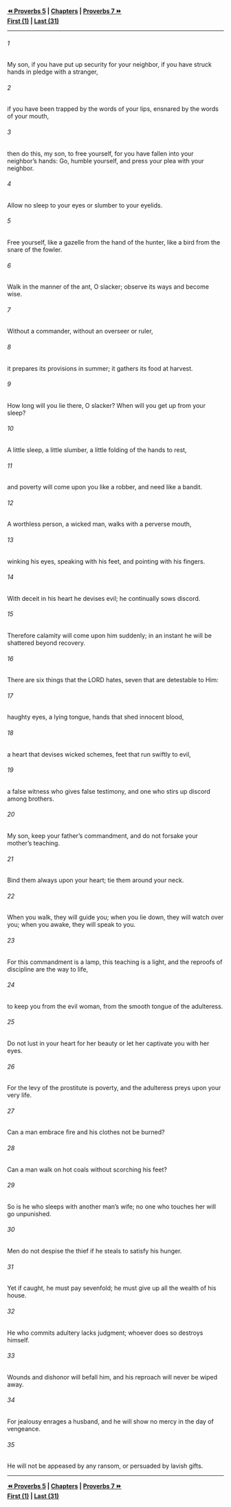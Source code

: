   
**[⏪ Proverbs 5](./Proverbs%205.md) | [Chapters](./_index.md) | [Proverbs 7 ⏩](./Proverbs%207.md)**  
**[First (1)](./Proverbs%201.md) | [Last (31)](./Proverbs%2031.md)**  
  
---  
  
###### 1  
My son, if you have put up security for your neighbor, if you have struck hands in pledge with a stranger,  
  
###### 2  
if you have been trapped by the words of your lips, ensnared by the words of your mouth,  
  
###### 3  
then do this, my son, to free yourself, for you have fallen into your neighbor’s hands: Go, humble yourself, and press your plea with your neighbor.  
  
###### 4  
Allow no sleep to your eyes or slumber to your eyelids.  
  
###### 5  
Free yourself, like a gazelle from the hand of the hunter, like a bird from the snare of the fowler.  
  
###### 6  
Walk in the manner of the ant, O slacker; observe its ways and become wise.  
  
###### 7  
Without a commander, without an overseer or ruler,  
  
###### 8  
it prepares its provisions in summer; it gathers its food at harvest.  
  
###### 9  
How long will you lie there, O slacker? When will you get up from your sleep?  
  
###### 10  
A little sleep, a little slumber, a little folding of the hands to rest,  
  
###### 11  
and poverty will come upon you like a robber, and need like a bandit.  
  
###### 12  
A worthless person, a wicked man, walks with a perverse mouth,  
  
###### 13  
winking his eyes, speaking with his feet, and pointing with his fingers.  
  
###### 14  
With deceit in his heart he devises evil; he continually sows discord.  
  
###### 15  
Therefore calamity will come upon him suddenly; in an instant he will be shattered beyond recovery.  
  
###### 16  
There are six things that the LORD hates, seven that are detestable to Him:  
  
###### 17  
haughty eyes, a lying tongue, hands that shed innocent blood,  
  
###### 18  
a heart that devises wicked schemes, feet that run swiftly to evil,  
  
###### 19  
a false witness who gives false testimony, and one who stirs up discord among brothers.  
  
###### 20  
My son, keep your father’s commandment, and do not forsake your mother’s teaching.  
  
###### 21  
Bind them always upon your heart; tie them around your neck.  
  
###### 22  
When you walk, they will guide you; when you lie down, they will watch over you; when you awake, they will speak to you.  
  
###### 23  
For this commandment is a lamp, this teaching is a light, and the reproofs of discipline are the way to life,  
  
###### 24  
to keep you from the evil woman, from the smooth tongue of the adulteress.  
  
###### 25  
Do not lust in your heart for her beauty or let her captivate you with her eyes.  
  
###### 26  
For the levy of the prostitute is poverty, and the adulteress preys upon your very life.  
  
###### 27  
Can a man embrace fire and his clothes not be burned?  
  
###### 28  
Can a man walk on hot coals without scorching his feet?  
  
###### 29  
So is he who sleeps with another man’s wife; no one who touches her will go unpunished.  
  
###### 30  
Men do not despise the thief if he steals to satisfy his hunger.  
  
###### 31  
Yet if caught, he must pay sevenfold; he must give up all the wealth of his house.  
  
###### 32  
He who commits adultery lacks judgment; whoever does so destroys himself.  
  
###### 33  
Wounds and dishonor will befall him, and his reproach will never be wiped away.  
  
###### 34  
For jealousy enrages a husband, and he will show no mercy in the day of vengeance.  
  
###### 35  
He will not be appeased by any ransom, or persuaded by lavish gifts.  
  
  
---  
  
**[⏪ Proverbs 5](./Proverbs%205.md) | [Chapters](./_index.md) | [Proverbs 7 ⏩](./Proverbs%207.md)**  
**[First (1)](./Proverbs%201.md) | [Last (31)](./Proverbs%2031.md)**  
  
